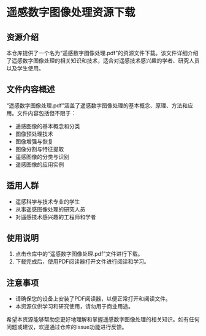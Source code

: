 # 遥感数字图像处理资源下载

## 资源介绍

本仓库提供了一个名为“遥感数字图像处理.pdf”的资源文件下载。该文件详细介绍了遥感数字图像处理的相关知识和技术，适合对遥感技术感兴趣的学者、研究人员以及学生使用。

## 文件内容概述

“遥感数字图像处理.pdf”涵盖了遥感数字图像处理的基本概念、原理、方法和应用。文件内容包括但不限于：

- 遥感图像的基本概念和分类
- 图像预处理技术
- 图像增强与恢复
- 图像分割与特征提取
- 遥感图像的分类与识别
- 遥感图像的应用实例

## 适用人群

- 遥感科学与技术专业的学生
- 从事遥感图像处理的研究人员
- 对遥感技术感兴趣的工程师和学者

## 使用说明

1. 点击仓库中的“遥感数字图像处理.pdf”文件进行下载。
2. 下载完成后，使用PDF阅读器打开文件进行阅读和学习。

## 注意事项

- 请确保您的设备上安装了PDF阅读器，以便正常打开和阅读文件。
- 本资源仅供学习和研究使用，请勿用于商业用途。

希望本资源能够帮助您更好地理解和掌握遥感数字图像处理的相关知识。如有任何问题或建议，欢迎通过仓库的Issue功能进行反馈。